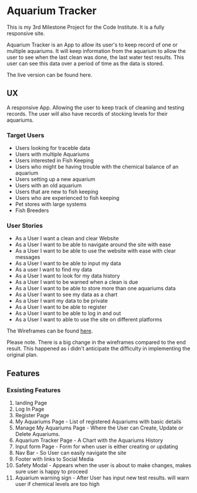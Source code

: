 
# Aquarium Tracker

This is my 3rd Milestone Project for the Code Institute. It is a fully responsive site.

Aquarium Tracker is an App to allow its user's to keep record of one or multiple aquariums.
It will keep information from the aquarium to allow the user to see when the last clean was done,
the last water test results. This user can see this data over a period of time as the data is stored.

The live version can be found here.

## UX

A responsive App. Allowing the user to keep track of cleaning and testing records. The 
user will also have records of stocking levels for their aquariums.

### Target Users
  

* Users looking for traceble data
* Users with multiple Aquariums
* Users interested in Fish Keeping
* Users who might be having trouble with the chemical balance of an aquarium
* Users setting up a new aquarium
* Users with an old aquarium
* Users that are new to fish keeping
* Users who are experienced to fish keeping
* Pet stores with large systems
* Fish Breeders
  

### User Stories

* As a User I want a clean and clear Website
* As a User I want to be able to navigate around the site with ease
* As a User I want to be able to use the website with ease with clear messages
* As a User I want to be able to input my data
* As a user I want to find my data
* As a User I want to look for my data history
* As a User I want to be warned when a clean is due
* As a User I want to be able to store more than one aquariums data
* As a User I want to see my data as a chart
* As a User I want my data to be private
* As a User I want to be able to register
* As a User I want to be able to log in and out
* As a User I want to able to use the site on different platforms

  

The Wireframes can be found [here](https://www.figma.com/file/jBkiAnX3MkBntuE067MwWV/Inspire-Fish-Landing?node-id=0%3A1).

Please note. There is a big change in the wireframes compared to the end result. This happened as i didn't anticipate the difficulty in implementing the original plan.


## Features

### Exsisting Features

1. landing Page 
2. Log In Page
3. Register Page
4. My Aquariums Page - List of registered Aquariums with basic details
5. Manage My Aquariums Page - Where the User can Create, Update or Delete Aquariums. 
6. Aquarium Tracker Page - A Chart with the Aquariums History
7. Input form Page - Form for when user is either creating or updating
8. Nav Bar - So User can easily navigate the site
9. Footer with links to Social Media
10. Safety Modal - Appears when the user is about to make changes, makes sure user is happy to proceed
11. Aquarium warning sign - After User has input new test results. will warn user if chemical levels are too high

